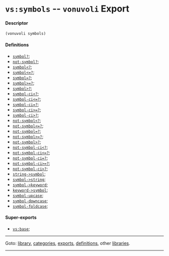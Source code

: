 

<a id='export__vonuvoli__vs_3a_symbols'></a>

# `vs:symbols` -- `vonuvoli` Export


<a id='export__vonuvoli__vs_3a_symbols__descriptor'></a>

#### Descriptor

````
(vonuvoli symbols)
````


<a id='export__vonuvoli__vs_3a_symbols__definitions'></a>

#### Definitions

 * [`symbol?`](../../vonuvoli/definitions/symbol_3f.md#definition__vonuvoli__symbol_3f);
 * [`not-symbol?`](../../vonuvoli/definitions/not-symbol_3f.md#definition__vonuvoli__not-symbol_3f);
 * [`symbol<?`](../../vonuvoli/definitions/symbol_3c_3f.md#definition__vonuvoli__symbol_3c_3f);
 * [`symbol<=?`](../../vonuvoli/definitions/symbol_3c_3d_3f.md#definition__vonuvoli__symbol_3c_3d_3f);
 * [`symbol=?`](../../vonuvoli/definitions/symbol_3d_3f.md#definition__vonuvoli__symbol_3d_3f);
 * [`symbol>=?`](../../vonuvoli/definitions/symbol_3e_3d_3f.md#definition__vonuvoli__symbol_3e_3d_3f);
 * [`symbol>?`](../../vonuvoli/definitions/symbol_3e_3f.md#definition__vonuvoli__symbol_3e_3f);
 * [`symbol-ci<?`](../../vonuvoli/definitions/symbol-ci_3c_3f.md#definition__vonuvoli__symbol-ci_3c_3f);
 * [`symbol-ci<=?`](../../vonuvoli/definitions/symbol-ci_3c_3d_3f.md#definition__vonuvoli__symbol-ci_3c_3d_3f);
 * [`symbol-ci=?`](../../vonuvoli/definitions/symbol-ci_3d_3f.md#definition__vonuvoli__symbol-ci_3d_3f);
 * [`symbol-ci>=?`](../../vonuvoli/definitions/symbol-ci_3e_3d_3f.md#definition__vonuvoli__symbol-ci_3e_3d_3f);
 * [`symbol-ci>?`](../../vonuvoli/definitions/symbol-ci_3e_3f.md#definition__vonuvoli__symbol-ci_3e_3f);
 * [`not-symbol<?`](../../vonuvoli/definitions/not-symbol_3c_3f.md#definition__vonuvoli__not-symbol_3c_3f);
 * [`not-symbol<=?`](../../vonuvoli/definitions/not-symbol_3c_3d_3f.md#definition__vonuvoli__not-symbol_3c_3d_3f);
 * [`not-symbol=?`](../../vonuvoli/definitions/not-symbol_3d_3f.md#definition__vonuvoli__not-symbol_3d_3f);
 * [`not-symbol>=?`](../../vonuvoli/definitions/not-symbol_3e_3d_3f.md#definition__vonuvoli__not-symbol_3e_3d_3f);
 * [`not-symbol>?`](../../vonuvoli/definitions/not-symbol_3e_3f.md#definition__vonuvoli__not-symbol_3e_3f);
 * [`not-symbol-ci<?`](../../vonuvoli/definitions/not-symbol-ci_3c_3f.md#definition__vonuvoli__not-symbol-ci_3c_3f);
 * [`not-symbol-ci<=?`](../../vonuvoli/definitions/not-symbol-ci_3c_3d_3f.md#definition__vonuvoli__not-symbol-ci_3c_3d_3f);
 * [`not-symbol-ci=?`](../../vonuvoli/definitions/not-symbol-ci_3d_3f.md#definition__vonuvoli__not-symbol-ci_3d_3f);
 * [`not-symbol-ci>=?`](../../vonuvoli/definitions/not-symbol-ci_3e_3d_3f.md#definition__vonuvoli__not-symbol-ci_3e_3d_3f);
 * [`not-symbol-ci>?`](../../vonuvoli/definitions/not-symbol-ci_3e_3f.md#definition__vonuvoli__not-symbol-ci_3e_3f);
 * [`string->symbol`](../../vonuvoli/definitions/string-_3e_symbol.md#definition__vonuvoli__string-_3e_symbol);
 * [`symbol->string`](../../vonuvoli/definitions/symbol-_3e_string.md#definition__vonuvoli__symbol-_3e_string);
 * [`symbol->keyword`](../../vonuvoli/definitions/symbol-_3e_keyword.md#definition__vonuvoli__symbol-_3e_keyword);
 * [`keyword->symbol`](../../vonuvoli/definitions/keyword-_3e_symbol.md#definition__vonuvoli__keyword-_3e_symbol);
 * [`symbol-upcase`](../../vonuvoli/definitions/symbol-upcase.md#definition__vonuvoli__symbol-upcase);
 * [`symbol-downcase`](../../vonuvoli/definitions/symbol-downcase.md#definition__vonuvoli__symbol-downcase);
 * [`symbol-foldcase`](../../vonuvoli/definitions/symbol-foldcase.md#definition__vonuvoli__symbol-foldcase);


<a id='export__vonuvoli__vs_3a_symbols__super-exports'></a>

#### Super-exports

 * [`vs:base`](../../vonuvoli/exports/vs_3a_base.md#export__vonuvoli__vs_3a_base);

----

Goto: [library](../../vonuvoli/_index.md#library__vonuvoli), [categories](../../vonuvoli/categories/_index.md#toc__vonuvoli__categories), [exports](../../vonuvoli/exports/_index.md#toc__vonuvoli__exports), [definitions](../../vonuvoli/definitions/_index.md#toc__vonuvoli__definitions), other [libraries](../../_libraries.md#toc__libraries).

----

